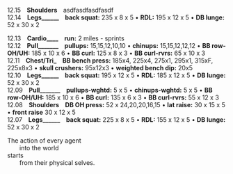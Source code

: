 
12.15 **Shoulders** asdfasdfasdfasdf  
12.14 **Legs______** **back squat:** 235 x 8 x 5 • **RDL:** 195 x 12 x 5 • **DB lunge:** 52 x 30 x 2   

12.13 **Cardio____** **run:** 2 miles - sprints  
12.12 **Pull_______** **pullups:** 15,15,12,10,10 • **chinups:** 15,15,12,12,12 • **BB row-OH/UH:** 185 x 10 x 6 • **BB curl:** 125 x 8 x 3 • **BB curl-rvrs:** 65 x 10 x 3  
12.11 **Chest/Tri_** **BB bench press:** 185x4, 225x4, 275x1, 295x1, 315xF, 225x8x3 • **skull crushers:** 95x12x3 • **weighted bench dip:** 20x5  
12.10 **Legs______** **back squat:** 195 x 12 x 5 • **RDL:** 185 x 12 x 5 • **DB lunge:** 52 x 30 x 2  
12.09 **Pull_______** **pullups-wghtd:** 5 x 5 • **chinups-wghtd:** 5 x 5 • **BB row-OH/UH:** 185 x 10 x 6 • **BB curl:** 135 x 6 x 3 • **BB curl-rvrs:** 55 x 12 x 3  
12.08 **Shoulders** **DB OH press:** 52 x 24,20,20,16,15 • **lat raise:** 30 x 15 x 5 • **front raise** 30 x 12 x 5  
12.07 **Legs______** **back squat:** 225 x 8 x 5 • **RDL:** 155 x 12 x 5 • **DB lunge:** 52 x 30 x 2   


The action of every agent <br />
  into the world <br />
starts <br />
  from their physical selves. <br />


